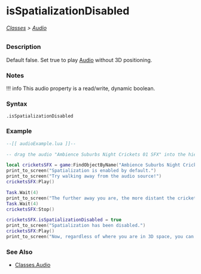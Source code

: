 # isSpatializationDisabled

###### [Classes](/core_api/raw_source) > [Audio](/core_api/classes/audio/AudioOverview)

### Description

Default false. Set true to play [Audio](/core_api/classes/audio/AudioOverview) without 3D positioning.

### Notes
!!! info
    This audio property is a read/write, dynamic boolean.

### Syntax

`.isSpatializationDisabled`

### Example

```lua
--[[ audioExample.lua ]]--

-- drag the audio "Ambience Suburbs Night Crickets 01 SFX" into the hierarchy --

local cricketsSFX = game:FindObjectByName("Ambience Suburbs Night Crickets 01 SFX")
print_to_screen("Spatialization is enabled by default.")
print_to_screen("Try walking away from the audio source!")
cricketsSFX:Play()

Task.Wait(4)
print_to_screen("The further away you are, the more distant the crickets sound...")
Task.Wait(4)
cricketsSFX:Stop()

cricketsSFX.isSpatializationDisabled = true
print_to_screen("Spatialization has been disabled.")
cricketsSFX:Play()
print_to_screen("Now, regardless of where you are in 3D space, you can hear the crickets!")

```

### See Also

* [Classes.Audio](/core_api/classes/audio/AudioOverview)
